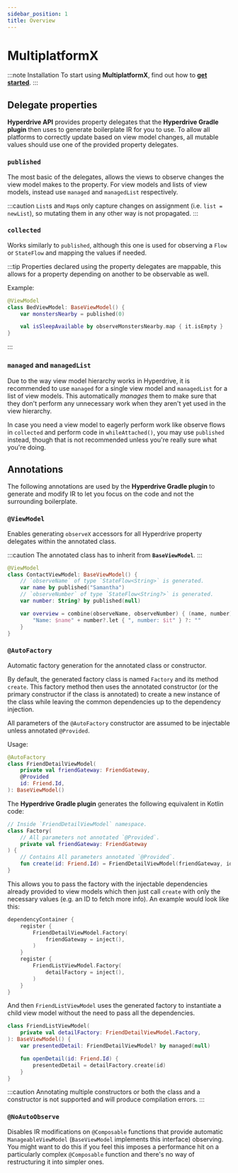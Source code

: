 ```yaml
---
sidebar_position: 1
title: Overview
---
```


# MultiplatformX


:::note Installation
To start using **MultiplatformX**, find out how to [**get started**][getting-started-multiplatformx].
:::

## Delegate properties
**Hyperdrive API** provides property delegates that the **Hyperdrive Gradle plugin** then uses to generate boilerplate IR for you to use. To allow all platforms to correctly update based on view model changes, all mutable values should use one of the provided property delegates.

### `published`
The most basic of the delegates, allows the views to observe changes the view model makes to the property. For view models and lists of view models, instead use `managed` and `managedList` respectively.

:::caution
`List`s and `Map`s only capture changes on assignment (i.e. `list = newList`), so mutating them in any other way is not propagated.
:::

### `collected`
Works similarly to `published`, although this one is used for observing a `Flow` or `StateFlow` and mapping the values if needed.

:::tip
Properties declared using the property delegates are mappable, this allows for a property depending on another to be observable as well.

Example:
```kotlin title="BedViewModel.kt"
@ViewModel
class BedViewModel: BaseViewModel() {
    var monstersNearby = published(0)

    val isSleepAvailable by observeMonstersNearby.map { it.isEmpty }
}
```
:::

### `managed` and `managedList`
Due to the way view model hierarchy works in Hyperdrive, it is recommended to use `managed` for a single view model and `managedList` for a list of view models. This automatically *manages* them to make sure that they don't perform any unnecessary work when they aren't yet used in the view hierarchy.

In case you need a view model to eagerly perform work like observe flows in `collected` and perform code in `whileAttached()`, you may use `published` instead, though that is not recommended unless you're really sure what you're doing.

## Annotations
The following annotations are used by the **Hyperdrive Gradle plugin** to generate and modify IR to let you focus on the code and not the surrounding boilerplate.

### `@ViewModel`
Enables generating `observeX` accessors for all Hyperdrive property delegates within the annotated class.

:::caution
The annotated class has to inherit from **`BaseViewModel`**.
:::

```kotlin title="ContactViewModel.kt"
@ViewModel
class ContactViewModel: BaseViewModel() {
    // `observeName` of type `StateFlow<String>` is generated.
    var name by published("Samantha")
    // `observeNumber` of type `StateFlow<String?>` is generated.
    var number: String? by published(null)

    var overview = combine(observeName, observeNumber) { (name, number) ->
        "Name: $name" + number?.let { ", number: $it" } ?: ""
    }
}
```

### `@AutoFactory`
Automatic factory generation for the annotated class or constructor.

By default, the generated factory class is named `Factory` and its method `create`. This factory method then uses the annotated constructor (or the primary constructor if the class is annotated) to create a new instance of the class while leaving the common dependencies up to the dependency injection.

All parameters of the `@AutoFactory` constructor are assumed to be injectable unless annotated `@Provided`.

Usage:
```kotlin title="FriendDetailViewModel.kt"
@AutoFactory
class FriendDetailViewModel(
    private val friendGateway: FriendGateway,
    @Provided
    id: Friend.Id,
): BaseViewModel()
```

The **Hyperdrive Gradle plugin** generates the following equivalent in Kotlin code:
```kotlin
// Inside `FriendDetailViewModel` namespace.
class Factory(
    // All parameters not annotated `@Provided`.
    private val friendGateway: FriendGateway
) {
    // Contains All parameters annotated `@Provided`.
    fun create(id: Friend.Id) = FriendDetailViewModel(friendGateway, id)
}
```

This allows you to pass the factory with the injectable dependencies already provided to view models which then just call `create` with only the necessary values (e.g. an ID to fetch more info). An example would look like this:
```kotlin
dependencyContainer {
    register {
        FriendDetailViewModel.Factory(
            friendGateway = inject(),
        )
    }
    register {
        FriendListViewModel.Factory(
            detailFactory = inject(),
        )
    }
}
```

And then `FriendListViewModel` uses the generated factory to instantiate a child view model without the need to pass all the dependencies.
```kotlin title="FriendListViewModel.kt"
class FriendListViewModel(
    private val detailFactory: FriendDetailViewModel.Factory,
): BaseViewModel() {
    var presentedDetail: FriendDetailViewModel? by managed(null)

    fun openDetail(id: Friend.Id) {
        presentedDetail = detailFactory.create(id)
    }
}
```

:::caution
Annotating multiple constructors or both the class and a constructor is not supported and will produce compilation errors.
:::

### `@NoAutoObserve`

Disables IR modifications on `@Composable` functions that provide automatic `ManageableViewModel` (`BaseViewModel` implements this interface) observing. You might want to do this if you feel this imposes a performance hit on a particularly complex `@Composable` function and there's no way of restructuring it into simpler ones.

[getting-started-multiplatformx]: ../getting-started/intro.md#multiplatformx
